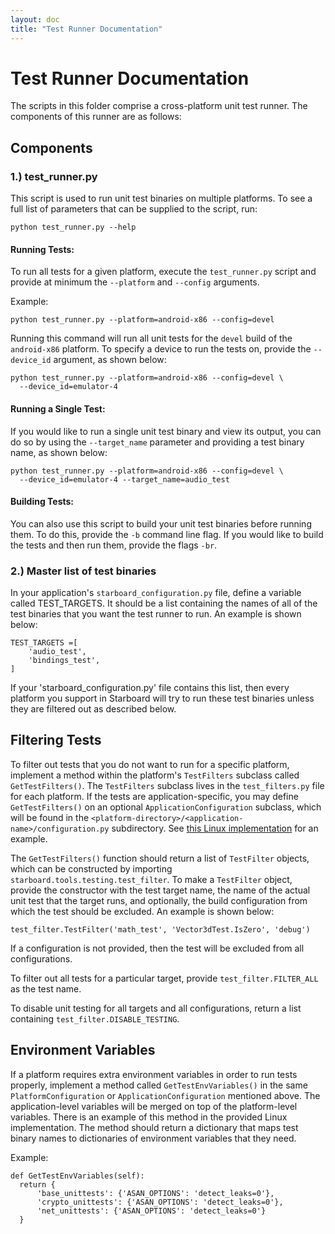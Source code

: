 ```yaml
---
layout: doc
title: "Test Runner Documentation"
---
```

# Test Runner Documentation

The scripts in this folder comprise a cross-platform unit test runner. The
components of this runner are as follows:

## Components

### 1.) test_runner.py

This script is used to run unit test binaries on multiple platforms. To see a
full list of parameters that can be supplied to the script, run:

    python test_runner.py --help

#### Running Tests:

To run all tests for a given platform, execute the `test_runner.py` script and
provide at minimum the `--platform` and `--config` arguments.

Example:

	python test_runner.py --platform=android-x86 --config=devel

Running this command will run all unit tests for the `devel` build of the
`android-x86` platform. To specify a device to run the tests on, provide the
`--device_id` argument, as shown below:

    python test_runner.py --platform=android-x86 --config=devel \
      --device_id=emulator-4

#### Running a Single Test:

If you would like to run a single unit test binary and view its output, you can
do so by using the `--target_name` parameter and providing a test binary name,
as shown below:

    python test_runner.py --platform=android-x86 --config=devel \
      --device_id=emulator-4 --target_name=audio_test

#### Building Tests:

You can also use this script to build your unit test binaries before running
them. To do this, provide the `-b` command line flag. If you would like to
build the tests and then run them, provide the flags `-br`.

### 2.) Master list of test binaries

In your application's `starboard_configuration.py` file, define a variable
called TEST_TARGETS. It should be a list containing the names of all of the
test binaries that you want the test runner to run. An example is shown below:

    TEST_TARGETS =[
        'audio_test',
        'bindings_test',
    ]

If your 'starboard_configuration.py' file contains this list, then every
platform you support in Starboard will try to run these test binaries unless
they are filtered out as described below.

## Filtering Tests

To filter out tests that you do not want to run for a specific platform,
implement a method within the platform's `TestFilters` subclass called
`GetTestFilters()`. The `TestFilters` subclass lives in the
`test_filters.py` file for each platform. If the tests are
application-specific, you may define `GetTestFilters()` on an optional
`ApplicationConfiguration` subclass, which will be found in the
`<platform-directory>/<application-name>/configuration.py` subdirectory. See
[this Linux implementation](../../linux/x64x11/cobalt/configuration.py) for an
example.

The `GetTestFilters()` function should return a list of `TestFilter` objects,
which can be constructed by importing `starboard.tools.testing.test_filter`. To
make a `TestFilter` object, provide the constructor with the test target name,
the name of the actual unit test that the target runs, and optionally, the build
configuration from which the test should be excluded. An example is shown below:

    test_filter.TestFilter('math_test', 'Vector3dTest.IsZero', 'debug')

If a configuration is not provided, then the test will be excluded from all
configurations.

To filter out all tests for a particular target, provide
`test_filter.FILTER_ALL` as the test name.

To disable unit testing for all targets and all configurations, return a list
containing `test_filter.DISABLE_TESTING`.

## Environment Variables

If a platform requires extra environment variables in order to run tests
properly, implement a method called `GetTestEnvVariables()` in the same
`PlatformConfiguration` or `ApplicationConfiguration` mentioned above. The
application-level variables will be merged on top of the platform-level
variables. There is an example of this method in the provided Linux
implementation. The method should return a dictionary that maps test binary
names to dictionaries of environment variables that they need.

Example:

    def GetTestEnvVariables(self):
      return {
          'base_unittests': {'ASAN_OPTIONS': 'detect_leaks=0'},
          'crypto_unittests': {'ASAN_OPTIONS': 'detect_leaks=0'},
          'net_unittests': {'ASAN_OPTIONS': 'detect_leaks=0'}
      }
